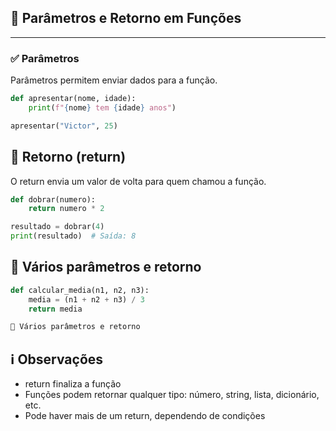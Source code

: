 ## 🎯 Parâmetros e Retorno em Funções

---

### ✅ Parâmetros

Parâmetros permitem enviar dados para a função.

```python
def apresentar(nome, idade):
    print(f"{nome} tem {idade} anos")

apresentar("Victor", 25)
```

## 🔁 Retorno (return)
O return envia um valor de volta para quem chamou a função.

```python
def dobrar(numero):
    return numero * 2

resultado = dobrar(4)
print(resultado)  # Saída: 8
```

## 🔄 Vários parâmetros e retorno
```python
def calcular_media(n1, n2, n3):
    media = (n1 + n2 + n3) / 3
    return media

🔄 Vários parâmetros e retorno
```

## ℹ️ Observações
- return finaliza a função
- Funções podem retornar qualquer tipo: número, string, lista, dicionário, etc.
- Pode haver mais de um return, dependendo de condições
